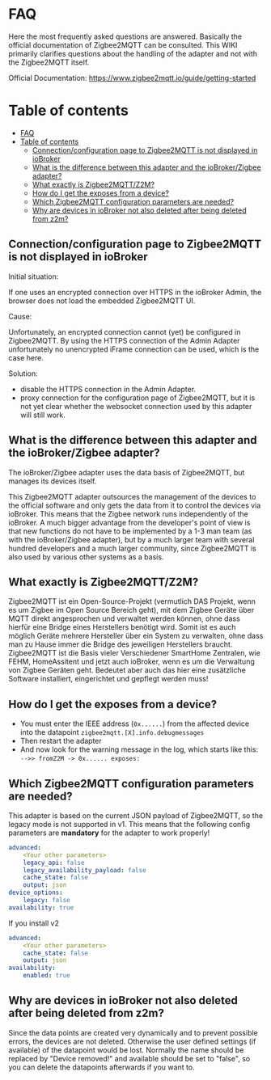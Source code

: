 # FAQ

Here the most frequently asked questions are answered. Basically the official documentation of Zigbee2MQTT can be consulted. 
This WIKI primarily clarifies questions about the handling of the adapter and not with the Zigbee2MQTT itself.

Official Documentation: https://www.zigbee2mqtt.io/guide/getting-started

# Table of contents
- [FAQ](#faq)
- [Table of contents](#table-of-contents)
  - [Connection/configuration page to Zigbee2MQTT is not displayed in ioBroker ](#connectionconfiguration-page-to-zigbee2mqtt-is-not-displayed-in-iobroker-)
  - [What is the difference between this adapter and the ioBroker/Zigbee adapter? ](#what-is-the-difference-between-this-adapter-and-the-iobrokerzigbee-adapter-)
  - [What exactly is Zigbee2MQTT/Z2M? ](#what-exactly-is-zigbee2mqttz2m-)
  - [How do I get the exposes from a device? ](#how-do-i-get-the-exposes-from-a-device-)
  - [Which Zigbee2MQTT configuration parameters are needed? ](#which-zigbee2mqtt-configuration-parameters-are-needed-)
  - [Why are devices in ioBroker not also deleted after being deleted from z2m? ](#why-are-devices-in-iobroker-not-also-deleted-after-being-deleted-from-z2m-)


## Connection/configuration page to Zigbee2MQTT is not displayed in ioBroker <a name="1"></a>
Initial situation:

If one uses an encrypted connection over HTTPS in the ioBroker Admin, the browser does not load the embedded Zigbee2MQTT UI.

Cause:

Unfortunately, an encrypted connection cannot (yet) be configured in Zigbee2MQTT. By using the HTTPS connection of the Admin Adapter unfortunately no unencrypted iFrame connection can be used, which is the case here.

Solution:
-  disable the HTTPS connection in the Admin Adapter.
-  proxy connection for the configuration page of Zigbee2MQTT, but it is not yet clear whether the websocket connection used by this adapter will still work.


## What is the difference between this adapter and the ioBroker/Zigbee adapter? <a name="2"></a>
The ioBroker/Zigbee adapter uses the data basis of Zigbee2MQTT, but manages its devices itself.

This Zigbee2MQTT adapter outsources the management of the devices to the official software and only gets the data from it to control the devices via ioBroker. 
This means that the Zigbee network runs independently of the ioBroker. A much bigger advantage from the developer's point of view is that new functions do not have to be implemented by a 1-3 man team (as with the ioBroker/Zigbee adapter), but by a much larger team with several hundred developers and a much larger community, since Zigbee2MQTT is also used by various other systems as a basis.


## What exactly is Zigbee2MQTT/Z2M? <a name="3"></a>
Zigbee2MQTT ist ein Open-Source-Projekt (vermutlich DAS Projekt, wenn es um Zigbee im Open Source Bereich geht), mit dem Zigbee Geräte über MQTT direkt angesprochen und verwaltet werden können, ohne dass hierfür eine Bridge eines Herstellers benötigt wird. Somit ist es auch möglich Geräte mehrere Hersteller über ein System zu verwalten, ohne dass man zu Hause immer die Bridge des jeweiligen Herstellers braucht. 
Zigbee2MQTT ist die Basis vieler Verschiedener SmartHome Zentralen, wie FEHM, HomeAssitent und jetzt auch ioBroker, wenn es um die Verwaltung von Zigbee Geräten geht.
Bedeutet aber auch das hier eine zusätzliche Software installiert, eingerichtet und gepflegt werden muss!


## How do I get the exposes from a device? <a name="4"></a>

- You must enter the IEEE address (`0x......`) from the affected device into the datapoint `zigbee2mqtt.[X].info.debugmessages`
- Then restart the adapter
- And now look for the warning message in the log, which starts like this: `-->> fromZ2M -> 0x...... exposes:`

## Which Zigbee2MQTT configuration parameters are needed? <a name="5"></a>

This adapter is based on the current JSON payload of Zigbee2MQTT, so the legacy mode is not supported in v1.
This means that the following config parameters are **mandatory** for the adapter to work properly!

```yaml
advanced:
    <Your other parameters>
    legacy_api: false
    legacy_availability_payload: false
    cache_state: false
    output: json
device_options:
    legacy: false
availability: true
```

If you install v2 

```yaml
advanced:
    <Your other parameters>  
    cache_state: false
    output: json
availability:
    enabled: true
```

## Why are devices in ioBroker not also deleted after being deleted from z2m? <a name="6"></a>
Since the data points are created very dynamically and to prevent possible errors, the devices are not deleted. Otherwise the user defined settings (if available) of the datapoint would be lost.
Normally the name should be replaced by "Device removed!" and available should be set to "false", so you can delete the datapoints afterwards if you want to.
